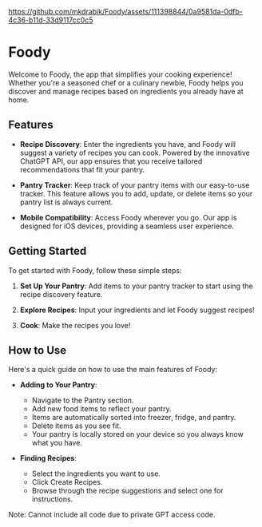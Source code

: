 https://github.com/mkdrabik/Foody/assets/111398844/0a9581da-0dfb-4c36-b11d-33d9117cc0c5


# Foody

Welcome to Foody, the app that simplifies your cooking experience! Whether you're a seasoned chef or a culinary newbie, Foody helps you discover and manage recipes based on ingredients you already have at home.

## Features

- **Recipe Discovery**: Enter the ingredients you have, and Foody will suggest a variety of recipes you can cook. Powered by the innovative ChatGPT API, our app ensures that you receive tailored recommendations that fit your pantry.

- **Pantry Tracker**: Keep track of your pantry items with our easy-to-use tracker. This feature allows you to add, update, or delete items so your pantry list is always current.

- **Mobile Compatibility**: Access Foody wherever you go. Our app is designed for iOS devices, providing a seamless user experience.

## Getting Started

To get started with Foody, follow these simple steps:

1. **Set Up Your Pantry**: Add items to your pantry tracker to start using the recipe discovery feature.

2. **Explore Recipes**: Input your ingredients and let Foody suggest recipes!
   
4. **Cook**: Make the recipes you love!

## How to Use

Here's a quick guide on how to use the main features of Foody:

- **Adding to Your Pantry**:
  - Navigate to the Pantry section.
  - Add new food items to reflect your pantry.
  - Items are automatically sorted into freezer, fridge, and pantry. 
  - Delete items as you see fit.
  - Your pantry is locally stored on your device so you always know what you have. 

- **Finding Recipes**:
  - Select the ingredients you want to use.
  - Click Create Recipes. 
  - Browse through the recipe suggestions and select one for instructions.

Note: Cannot include all code due to private GPT access code. 




